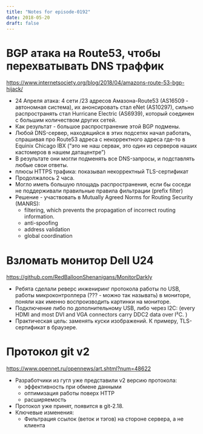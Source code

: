 ```yaml
---
title: "Notes for episode-0192"
date: 2018-05-20
draft: false
---
```


# BGP атака на Route53, чтобы перехватывать DNS траффик
https://www.internetsociety.org/blog/2018/04/amazons-route-53-bgp-hijack/

- 24 Апреля атака: 4 сети /23 адресов Амазона-Route53 (AS16509 - автономная система), их анонсировать стал eNet (AS10297), сильно распространять стал Hurricane Electric (AS6939), который соединен с большим количеством других сетей.
- Как результат - большое распространение этой BGP подмены.
- Любой DNS-сервер, находящийся в этих подсетях начал работать, спрашивая про Route53 адреса с некорректного адреса где-то в Equinix Chicago IBX (“это не наш сервак, это один из серверов наших кастомеров в нашем датацентре”)
- В результате они могли подменять все DNS-запросы, и подставлять любые свои ответы.
- плюсы HTTPS трафика: показывал некорректный TLS-сертификат
- Продолжалось 2 часа.
- Могло иметь большую площадь распространения, если бы соседи не поддерживали правильные правила фильтрации (prefix filter)
- Решение - участвовать в Mutually Agreed Norms for Routing Security (MANRS):
    - filtering, which prevents the propagation of incorrect routing information.
    - anti-spoofing
    - address validation
    - global coordination

# Взломать монитор Dell U24
https://github.com/RedBalloonShenanigans/MonitorDarkly

- Ребята сделали реверс инжениринг протокола работы по USB, работы микроконтроллера (??? - можно так называть) в мониторе, поняли как именно воспроизводить картинки на мониторе.
- Подключение либо по дополнительному USB, либо через I2C: (every HDMI and most DVI and VGA connectors carry DDC2 data over I²C. )
- Практическая цель: заменять куски изображений. К примеру, TLS-сертификат в браузере.


# Протокол git v2
https://www.opennet.ru/opennews/art.shtml?num=48622

- Разработчики из гугл уже представили v2 версию протокола:
    - эффективность при обмене данными
    - оптимизация работы поверх HTTP
    - расширяемость
- Протокол уже принят, появится в git-2.18.
- Ключевые изменения:
    - Фильтрация ссылок (веток и тэгов) на стороне сервера, а не клиента
